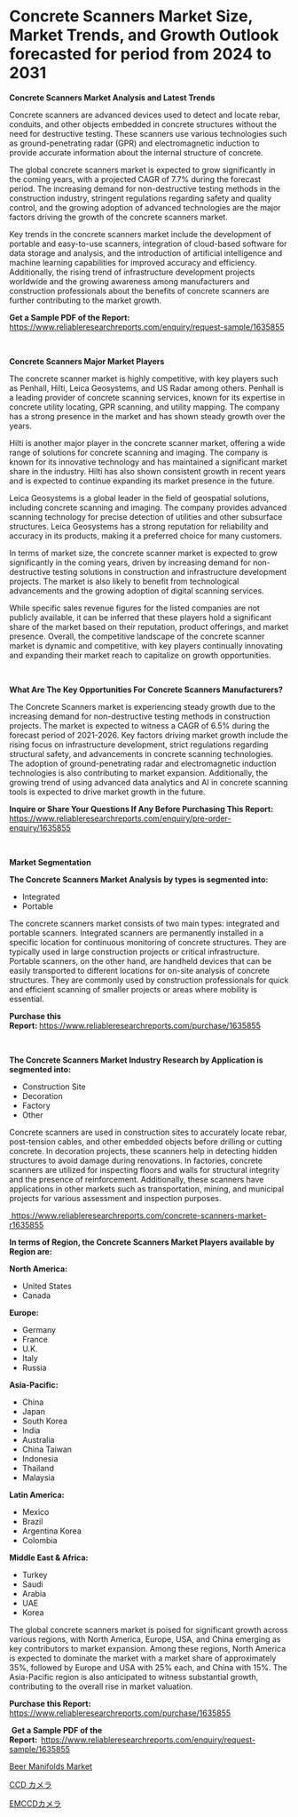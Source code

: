 <p><h1>Concrete Scanners Market Size, Market Trends, and Growth Outlook forecasted for period from 2024 to 2031</h1></p><p><strong>Concrete Scanners Market Analysis and Latest Trends</strong></p>
<p><p>Concrete scanners are advanced devices used to detect and locate rebar, conduits, and other objects embedded in concrete structures without the need for destructive testing. These scanners use various technologies such as ground-penetrating radar (GPR) and electromagnetic induction to provide accurate information about the internal structure of concrete.</p><p>The global concrete scanners market is expected to grow significantly in the coming years, with a projected CAGR of 7.7% during the forecast period. The increasing demand for non-destructive testing methods in the construction industry, stringent regulations regarding safety and quality control, and the growing adoption of advanced technologies are the major factors driving the growth of the concrete scanners market.</p><p>Key trends in the concrete scanners market include the development of portable and easy-to-use scanners, integration of cloud-based software for data storage and analysis, and the introduction of artificial intelligence and machine learning capabilities for improved accuracy and efficiency. Additionally, the rising trend of infrastructure development projects worldwide and the growing awareness among manufacturers and construction professionals about the benefits of concrete scanners are further contributing to the market growth.</p></p>
<p><strong>Get a Sample PDF of the Report:&nbsp;</strong> <a href="https://www.reliableresearchreports.com/enquiry/request-sample/1635855">https://www.reliableresearchreports.com/enquiry/request-sample/1635855</a></p>
<p>&nbsp;</p>
<p><strong>Concrete Scanners Major Market Players</strong></p>
<p><p>The concrete scanner market is highly competitive, with key players such as Penhall, Hilti, Leica Geosystems, and US Radar among others. Penhall is a leading provider of concrete scanning services, known for its expertise in concrete utility locating, GPR scanning, and utility mapping. The company has a strong presence in the market and has shown steady growth over the years.</p><p>Hilti is another major player in the concrete scanner market, offering a wide range of solutions for concrete scanning and imaging. The company is known for its innovative technology and has maintained a significant market share in the industry. Hilti has also shown consistent growth in recent years and is expected to continue expanding its market presence in the future.</p><p>Leica Geosystems is a global leader in the field of geospatial solutions, including concrete scanning and imaging. The company provides advanced scanning technology for precise detection of utilities and other subsurface structures. Leica Geosystems has a strong reputation for reliability and accuracy in its products, making it a preferred choice for many customers.</p><p>In terms of market size, the concrete scanner market is expected to grow significantly in the coming years, driven by increasing demand for non-destructive testing solutions in construction and infrastructure development projects. The market is also likely to benefit from technological advancements and the growing adoption of digital scanning services.</p><p>While specific sales revenue figures for the listed companies are not publicly available, it can be inferred that these players hold a significant share of the market based on their reputation, product offerings, and market presence. Overall, the competitive landscape of the concrete scanner market is dynamic and competitive, with key players continually innovating and expanding their market reach to capitalize on growth opportunities.</p></p>
<p>&nbsp;</p>
<p><strong>What Are The Key Opportunities For Concrete Scanners Manufacturers?</strong></p>
<p><p>The Concrete Scanners market is experiencing steady growth due to the increasing demand for non-destructive testing methods in construction projects. The market is expected to witness a CAGR of 6.5% during the forecast period of 2021-2026. Key factors driving market growth include the rising focus on infrastructure development, strict regulations regarding structural safety, and advancements in concrete scanning technologies. The adoption of ground-penetrating radar and electromagnetic induction technologies is also contributing to market expansion. Additionally, the growing trend of using advanced data analytics and AI in concrete scanning tools is expected to drive market growth in the future.</p></p>
<p><strong>Inquire or Share Your Questions If Any Before Purchasing This Report:</strong> <a href="https://www.reliableresearchreports.com/enquiry/pre-order-enquiry/1635855">https://www.reliableresearchreports.com/enquiry/pre-order-enquiry/1635855</a></p>
<p>&nbsp;</p>
<p><strong>Market Segmentation</strong></p>
<p><strong>The Concrete Scanners Market Analysis by types is segmented into:</strong></p>
<p><ul><li>Integrated</li><li>Portable</li></ul></p>
<p><p>The concrete scanners market consists of two main types: integrated and portable scanners. Integrated scanners are permanently installed in a specific location for continuous monitoring of concrete structures. They are typically used in large construction projects or critical infrastructure. Portable scanners, on the other hand, are handheld devices that can be easily transported to different locations for on-site analysis of concrete structures. They are commonly used by construction professionals for quick and efficient scanning of smaller projects or areas where mobility is essential.</p></p>
<p><strong>Purchase this Report:&nbsp;</strong><a href="https://www.reliableresearchreports.com/purchase/1635855">https://www.reliableresearchreports.com/purchase/1635855</a></p>
<p>&nbsp;</p>
<p><strong>The Concrete Scanners Market Industry Research by Application is segmented into:</strong></p>
<p><ul><li>Construction Site</li><li>Decoration</li><li>Factory</li><li>Other</li></ul></p>
<p><p>Concrete scanners are used in construction sites to accurately locate rebar, post-tension cables, and other embedded objects before drilling or cutting concrete. In decoration projects, these scanners help in detecting hidden structures to avoid damage during renovations. In factories, concrete scanners are utilized for inspecting floors and walls for structural integrity and the presence of reinforcement. Additionally, these scanners have applications in other markets such as transportation, mining, and municipal projects for various assessment and inspection purposes.</p></p>
<p><a href="https://www.reliableresearchreports.com/concrete-scanners-market-r1635855">&nbsp;https://www.reliableresearchreports.com/concrete-scanners-market-r1635855</a></p>
<p><strong>In terms of Region, the Concrete Scanners Market Players available by Region are:</strong></p>
<p>
    <p> <strong> North America: </strong>
        <ul>
            <li>United States</li>
            <li>Canada</li>
        </ul>
        </p> 
    <p> <strong> Europe: </strong>
        <ul>
            <li>Germany</li>
            <li>France</li>
            <li>U.K.</li>
            <li>Italy</li>
            <li>Russia</li>
        </ul>
        </p> 
    <p> <strong> Asia-Pacific: </strong>
        <ul>
            <li>China</li>
            <li>Japan</li>
            <li>South Korea</li>
            <li>India</li>
            <li>Australia</li>
            <li>China Taiwan</li>
            <li>Indonesia</li>
            <li>Thailand</li>
            <li>Malaysia</li>
        </ul>
        </p> 
    <p> <strong> Latin America: </strong>
        <ul>
            <li>Mexico</li>
            <li>Brazil</li>
            <li>Argentina Korea</li>
            <li>Colombia</li>
        </ul>
        </p> 
    <p> <strong> Middle East & Africa: </strong>
        <ul>
            <li>Turkey</li>
            <li>Saudi</li>
            <li>Arabia</li>
            <li>UAE</li>
            <li>Korea</li>
        </ul>
    </p>
    </p>
<p><p>The global concrete scanners market is poised for significant growth across various regions, with North America, Europe, USA, and China emerging as key contributors to market expansion. Among these regions, North America is expected to dominate the market with a market share of approximately 35%, followed by Europe and USA with 25% each, and China with 15%. The Asia-Pacific region is also anticipated to witness substantial growth, contributing to the overall rise in market valuation.</p></p>
<p><strong>Purchase this Report: </strong><a href="https://www.reliableresearchreports.com/purchase/1635855">https://www.reliableresearchreports.com/purchase/1635855</a></p>
<p>&nbsp;<strong>Get a Sample PDF of the Report:&nbsp;&nbsp;</strong><a href="https://www.reliableresearchreports.com/enquiry/request-sample/1635855">https://www.reliableresearchreports.com/enquiry/request-sample/1635855</a></p>
<p><strong></strong></p>
<p><p><a href="https://github.com/mancsybtousav/Market-Research-Report-List-2/blob/main/beer-manifolds-market.md">Beer Manifolds Market</a></p><p><a href="https://github.com/marbadji/Market-Research-Report-List-1/blob/main/258541527415.md">CCD カメラ</a></p><p><a href="https://github.com/KaydenJohns1964/Market-Research-Report-List-1/blob/main/366243027416.md">EMCCDカメラ</a></p></p>